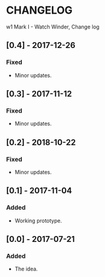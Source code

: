# CHANGELOG
w1 Mark I - Watch Winder, Change log

## [0.4] - 2017-12-26
### Fixed
- Minor updates.

## [0.3] - 2017-11-12
### Fixed
- Minor updates.

## [0.2] - 2018-10-22
### Fixed
- Minor updates.

## [0.1] - 2017-11-04
### Added
- Working prototype.

## [0.0] - 2017-07-21
### Added
- The idea.
